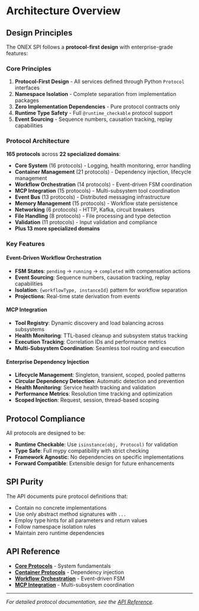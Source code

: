 # Architecture Overview

## Design Principles

The ONEX SPI follows a **protocol-first design** with enterprise-grade features:

### Core Principles

1. **Protocol-First Design** - All services defined through Python `Protocol` interfaces
2. **Namespace Isolation** - Complete separation from implementation packages
3. **Zero Implementation Dependencies** - Pure protocol contracts only
4. **Runtime Type Safety** - Full `@runtime_checkable` protocol support
5. **Event Sourcing** - Sequence numbers, causation tracking, replay capabilities

### Protocol Architecture

**165 protocols** across **22 specialized domains**:

- **Core System** (16 protocols) - Logging, health monitoring, error handling
- **Container Management** (21 protocols) - Dependency injection, lifecycle management
- **Workflow Orchestration** (14 protocols) - Event-driven FSM coordination
- **MCP Integration** (15 protocols) - Multi-subsystem tool coordination
- **Event Bus** (13 protocols) - Distributed messaging infrastructure
- **Memory Management** (15 protocols) - Workflow state persistence
- **Networking** (6 protocols) - HTTP, Kafka, circuit breakers
- **File Handling** (8 protocols) - File processing and type detection
- **Validation** (11 protocols) - Input validation and compliance
- **Plus 13 more specialized domains**

### Key Features

#### Event-Driven Workflow Orchestration
- **FSM States**: `pending` → `running` → `completed` with compensation actions
- **Event Sourcing**: Sequence numbers, causation tracking, replay capabilities
- **Isolation**: `{workflowType, instanceId}` pattern for workflow separation
- **Projections**: Real-time state derivation from events

#### MCP Integration
- **Tool Registry**: Dynamic discovery and load balancing across subsystems
- **Health Monitoring**: TTL-based cleanup and subsystem status tracking
- **Execution Tracking**: Correlation IDs and performance metrics
- **Multi-Subsystem Coordination**: Seamless tool routing and execution

#### Enterprise Dependency Injection
- **Lifecycle Management**: Singleton, transient, scoped, pooled patterns
- **Circular Dependency Detection**: Automatic detection and prevention
- **Health Monitoring**: Service health tracking and validation
- **Performance Metrics**: Resolution time tracking and optimization
- **Scoped Injection**: Request, session, thread-based scoping

## Protocol Compliance

All protocols are designed to be:

- **Runtime Checkable**: Use `isinstance(obj, Protocol)` for validation
- **Type Safe**: Full mypy compatibility with strict checking
- **Framework Agnostic**: No dependencies on specific implementations
- **Forward Compatible**: Extensible design for future enhancements

## SPI Purity

The API documents pure protocol definitions that:

- Contain no concrete implementations
- Use only abstract method signatures with `...`
- Employ type hints for all parameters and return values
- Follow namespace isolation rules
- Maintain zero runtime dependencies

## API Reference

- **[Core Protocols](../api-reference/CORE.md)** - System fundamentals
- **[Container Protocols](../api-reference/CONTAINER.md)** - Dependency injection
- **[Workflow Orchestration](../api-reference/WORKFLOW-ORCHESTRATION.md)** - Event-driven FSM
- **[MCP Integration](../api-reference/MCP.md)** - Multi-subsystem coordination

---

*For detailed protocol documentation, see the [API Reference](../api-reference/README.md).*
